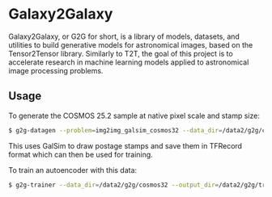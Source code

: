# Galaxy2Galaxy

Galaxy2Galaxy, or G2G for short, is a library of models, datasets, and utilities to build generative models for astronomical images, based on the Tensor2Tensor library. Similarly to T2T, the goal of this project is to accelerate research in machine
learning models applied to astronomical image processing problems.

## Usage

To generate the COSMOS 25.2 sample at native pixel scale and stamp size:

```bash
$ g2g-datagen --problem=img2img_galsim_cosmos32 --data_dir=/data2/g2g/cosmos32
```
This uses GalSim to draw postage stamps and save them in TFRecord format which can then be used for training.

To  train an autoencoder with this data:
```bash
$ g2g-trainer --data_dir=/data2/g2g/cosmos32 --output_dir=/data2/g2g/train/cosmos32   --problem=img2img_galsim_cosmos32   --model=continuous_autoencoder_basic  --train_steps=2000   --eval_steps=100 --hparams_set=continuous_autoencoder_basic
```
